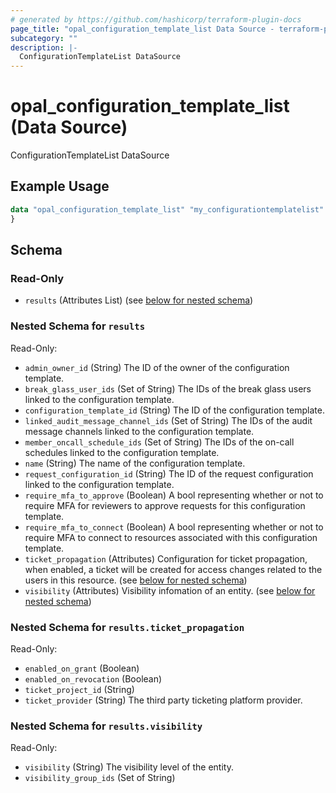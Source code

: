 ```yaml
---
# generated by https://github.com/hashicorp/terraform-plugin-docs
page_title: "opal_configuration_template_list Data Source - terraform-provider-opal"
subcategory: ""
description: |-
  ConfigurationTemplateList DataSource
---
```


# opal_configuration_template_list (Data Source)

ConfigurationTemplateList DataSource

## Example Usage

```terraform
data "opal_configuration_template_list" "my_configurationtemplatelist" {
}
```

<!-- schema generated by tfplugindocs -->
## Schema

### Read-Only

- `results` (Attributes List) (see [below for nested schema](#nestedatt--results))

<a id="nestedatt--results"></a>
### Nested Schema for `results`

Read-Only:

- `admin_owner_id` (String) The ID of the owner of the configuration template.
- `break_glass_user_ids` (Set of String) The IDs of the break glass users linked to the configuration template.
- `configuration_template_id` (String) The ID of the configuration template.
- `linked_audit_message_channel_ids` (Set of String) The IDs of the audit message channels linked to the configuration template.
- `member_oncall_schedule_ids` (Set of String) The IDs of the on-call schedules linked to the configuration template.
- `name` (String) The name of the configuration template.
- `request_configuration_id` (String) The ID of the request configuration linked to the configuration template.
- `require_mfa_to_approve` (Boolean) A bool representing whether or not to require MFA for reviewers to approve requests for this configuration template.
- `require_mfa_to_connect` (Boolean) A bool representing whether or not to require MFA to connect to resources associated with this configuration template.
- `ticket_propagation` (Attributes) Configuration for ticket propagation, when enabled, a ticket will be created for access changes related to the users in this resource. (see [below for nested schema](#nestedatt--results--ticket_propagation))
- `visibility` (Attributes) Visibility infomation of an entity. (see [below for nested schema](#nestedatt--results--visibility))

<a id="nestedatt--results--ticket_propagation"></a>
### Nested Schema for `results.ticket_propagation`

Read-Only:

- `enabled_on_grant` (Boolean)
- `enabled_on_revocation` (Boolean)
- `ticket_project_id` (String)
- `ticket_provider` (String) The third party ticketing platform provider.


<a id="nestedatt--results--visibility"></a>
### Nested Schema for `results.visibility`

Read-Only:

- `visibility` (String) The visibility level of the entity.
- `visibility_group_ids` (Set of String)
